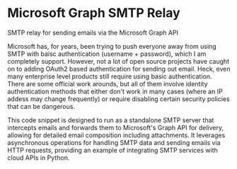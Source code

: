 # Microsoft Graph SMTP Relay
 SMTP relay for sending emails via the Microsoft Graph API
 
 Microsoft has, for years, been trying to push everyone away from using SMTP with baisc authentication (username + password), which I am completely support. However, not a lot of open source projects have caught on to adding OAuth2 based authentication for sending out email. Heck, even many enterprise level products still require using basic authentication. There are some official work arounds, but all of them involve identity authentication methods that either don't work in many cases (where an IP addess may change frequently) or require disabling certain security policies that can be dangerous.

 This code snippet is designed to run as a standalone SMTP server that intercepts emails and forwards them to Microsoft's Graph API for delivery, allowing for detailed email composition including attachments. It leverages asynchronous operations for handling SMTP data and sending emails via HTTP requests, providing an example of integrating SMTP services with cloud APIs in Python.